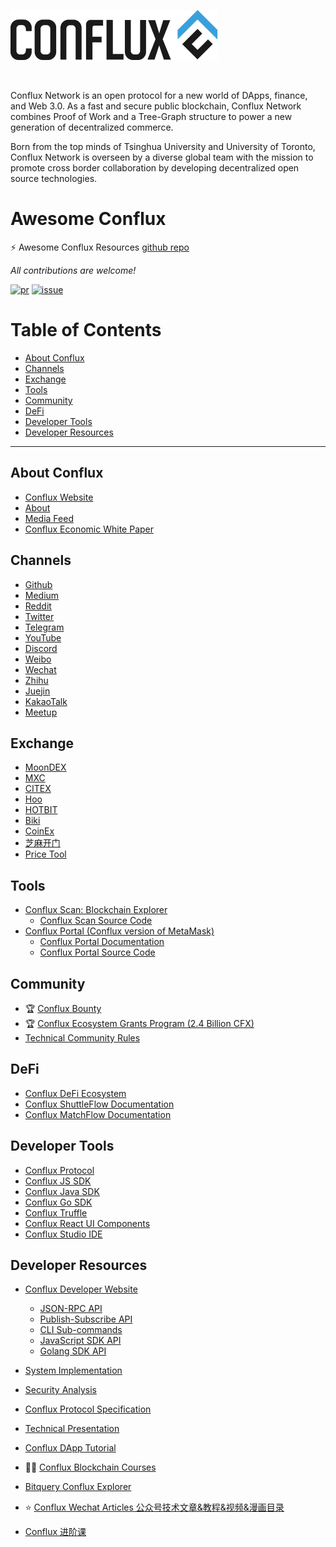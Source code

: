 ![img](assets/logo.png)

<br>

Conflux Network is an open protocol for a new world of DApps, finance, and Web 3.0. As a fast and secure public blockchain, Conflux Network combines Proof of Work and a Tree-Graph structure to power a new generation of decentralized commerce.

Born from the top minds of Tsinghua University and University of Toronto, Conflux Network is overseen by a diverse global team with the mission to promote cross border collaboration by developing decentralized open source technologies.


# Awesome Conflux

⚡️ Awesome Conflux Resources [github repo](https://github.com/jnoodle/awesome-conflux)

*All contributions are welcome!* 

[![pr](https://img.shields.io/github/issues-pr/jnoodle/awesome-conflux)](https://github.com/jnoodle/awesome-conflux/pulls)
[![issue](https://img.shields.io/github/issues/jnoodle/awesome-conflux)](https://github.com/jnoodle/awesome-conflux/issues)


# Table of Contents

- [About Conflux](#about-conflux)
- [Channels](#channels)
- [Exchange](#exchange)
- [Tools](#tools)
- [Community](#community)
- [DeFi](#defi)
- [Developer Tools](#developer-tools)
- [Developer Resources](#developer-resources)

---

## About Conflux

- [Conflux Website](https://confluxnetwork.org/)
- [About](https://confluxnetwork.org/about)
- [Media Feed](https://confluxnetwork.org/community/media)
- [Conflux Economic White Paper](https://confluxnetwork.org/files/Conflux_Economic_Paper.pdf)

## Channels

- [Github](https://github.com/conflux-chain)
- [Medium](https://medium.com/@ConfluxNetwork)
- [Reddit](https://www.reddit.com/user/ConfluxChain)
- [Twitter](https://twitter.com/Conflux_Network)
- [Telegram](http://t.me/Conflux_English)
- [YouTube](https://www.youtube.com/channel/UCFSTmjoSU8jn6DE_4V2TIzA?disable_polymer=true)
- [Discord](https://discord.com/invite/aCZkf2C)
- [Weibo](https://weibo.com/confluxchain)
- [Wechat](assets/167a0eadeba9c5b4.jpg)
- [Zhihu](https://www.zhihu.com/org/confluxzhong-wen-she-qu)
- [Juejin](https://juejin.im/user/5c0f5fe7e51d45593e377fd7)
- [KakaoTalk](https://open.kakao.com/o/gmyEjl2b)
- [Meetup](https://www.conflux-chain.org/meetup/)

## Exchange

- [MoonDEX](https://moondex.io/)
- [MXC](https://www.mxc.com/trade/easy#CFX_USDT)
- [CITEX](https://trade.citex.me/trade/CFX_USDT)
- [Hoo](https://hoo.com/spot/cfx-usdt)
- [HOTBIT](https://www.hotbit.io/exchange?symbol=CFX_USDT)
- [Biki](https://www.biki.com/zh_CN/trade/CFX_USDT)
- [CoinEx](https://www.coinex.com/exchange/cfx-usdt)
- [芝麻开门](https://www.gatecn.io/trade/CFX_USDT)
- [Price Tool](http://price.conflux.cool/)

## Tools

- [Conflux Scan: Blockchain Explorer](https://confluxscan.io/)
	- [Conflux Scan Source Code](https://github.com/Conflux-Chain/conflux-scan) 
- [Conflux Portal (Conflux version of MetaMask)](http://portal.conflux-chain.org/)
  - [Conflux Portal Documentation](https://developer.conflux-chain.org/docs/conflux-portal/docs/en/portal/introduction)
  - [Conflux Portal Source Code](https://github.com/Conflux-Chain/conflux-portal)


## Community

- 🏆 [Conflux Bounty](https://bounty.conflux-chain.org/)
- 🏆 [Conflux Ecosystem Grants Program (2.4 Billion CFX)](https://www.grants.confluxnetwork.org/)
- [Technical Community Rules](https://www.conflux-chain.org/static/Conflux%20Technical%20Community%20Rules-cc339e32650c52b120cd5a4deb29c767.pdf)


## DeFi

- [Conflux DeFi Ecosystem](https://defi.confluxnetwork.org/)
- [Conflux ShuttleFlow Documentation](https://conflux-dev.github.io/conflux-dex-docs/shuttleflow/)
- [Conflux MatchFlow Documentation](https://conflux-dev.github.io/conflux-dex-docs/matchflow/)


## Developer Tools

- [Conflux Protocol](https://github.com/Conflux-Chain/conflux-rust)
- [Conflux JS SDK](https://github.com/Conflux-Chain/js-conflux-sdk)
- [Conflux Java SDK](https://github.com/Conflux-Chain/java-conflux-sdk)
- [Conflux Go SDK](https://github.com/Conflux-Chain/go-conflux-sdk)
- [Conflux Truffle](https://github.com/Conflux-Chain/conflux-truffle)
- [Conflux React UI Components](https://github.com/Conflux-Chain/react-ui)
- [Conflux Studio IDE](https://github.com/ObsidianLabs/ConfluxStudio)



## Developer Resources

- [Conflux Developer Website](https://developer.conflux-chain.org/)
  - [JSON-RPC API](https://developer.conflux-chain.org/docs/conflux-doc/docs/json_rpc)
  - [Publish-Subscribe API](https://developer.conflux-chain.org/docs/conflux-doc/docs/pubsub)
  - [CLI Sub-commands](https://developer.conflux-chain.org/docs/conflux-doc/docs/cli_sub_commands)
  - [JavaScript SDK API](https://developer.conflux-chain.org/docs/js-conflux-sdk/javascript_sdk)
  - [Golang SDK API](https://developer.conflux-chain.org/docs/go-conflux-sdk/go_sdk)
  
- [System Implementation](https://www.usenix.org/conference/atc20/presentation/li-chenxin)

- [Security Analysis](https://arxiv.org/abs/2006.01072)

- [Conflux Protocol Specification](https://confluxnetwork.org/static/Conflux_Protocol_Specification_20200714.pdf)

- [Technical Presentation](https://confluxnetwork.org/static/Conflux_Technical_Presentation_20200309.pdf)

- [Conflux DApp Tutorial](https://github.com/ObsidianLabs/conflux-dapp-tutorial)

- 👩‍🏫 [Conflux Blockchain Courses](https://www.edu.confluxnetwork.org/%E8%AF%BE%E7%A8%8B?lang=en)

- [Bitquery Conflux Explorer](https://explorer.bitquery.io/conflux_oceanus)

- ⭐️ [Conflux Wechat Articles 公众号技术文章&教程&视频&漫画目录](https://shimo.im/sheets/913JVX0avGt61j3E/MODOC)

- [Conflux 进阶课](https://mp.weixin.qq.com/mp/appmsgalbum?__biz=MzU3ODc3ODkxNA==&action=getalbum&album_id=1341287051693752321&scene=173&from_msgid=2247499022&from_itemidx=1&count=10#wechat_redirect&scene=126&subscene=0&sessionid=0&enterid=1605512873)

  


